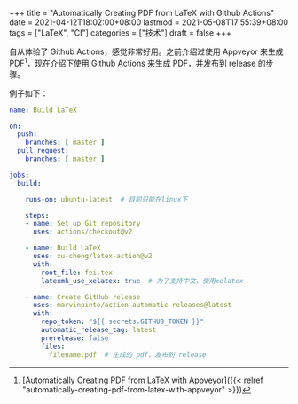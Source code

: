 +++
title = "Automatically Creating PDF from LaTeX with Github Actions"
date = 2021-04-12T18:02:00+08:00
lastmod = 2021-05-08T17:55:39+08:00
tags = ["LaTeX", "CI"]
categories = ["技术"]
draft = false
+++

自从体验了 Github Actions，感觉非常好用。之前介绍过使用 Appveyor 来生成 PDF[^1]，现在介绍下使用 Github Actions 来生成 PDF，并发布到 release 的步骤。
[^1]:  [Automatically Creating PDF from LaTeX with Appveyor]({{< relref "automatically-creating-pdf-from-latex-with-appveyor" >}})

<!--more-->

例子如下：

```yaml
name: Build LaTeX

on:
  push:
    branches: [ master ]
  pull_request:
    branches: [ master ]

jobs:
  build:

    runs-on: ubuntu-latest  # 目前只能在linux下

    steps:
    - name: Set up Git repository
      uses: actions/checkout@v2

    - name: Build LaTeX
      uses: xu-cheng/latex-action@v2
      with:
        root_file: fei.tex
        latexmk_use_xelatex: true  # 为了支持中文，使用xelatex

    - name: Create GitHub release
      uses: marvinpinto/action-automatic-releases@latest
      with:
        repo_token: "${{ secrets.GITHUB_TOKEN }}"
        automatic_release_tag: latest
        prerelease: false
        files:
          filename.pdf  # 生成的 pdf，发布到 release
```
